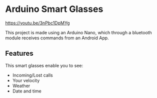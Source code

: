 # Arduino Smart Glasses

https://youtu.be/3nPbc1DpMYg

This project is made using an Arduino Nano, which through a bluetooth module receives commands from an Android App.

## Features

This smart glasses enable you to see:

- Incoming/Lost calls
- Your velocity
- Weather
- Date and time
